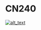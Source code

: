 # CN240

[<img alt="alt_text" src="https://images.uncyc.org/th/e/e1/%E0%B8%AD%E0%B8%B2%E0%B8%88%E0%B8%B2%E0%B8%A3%E0%B8%A2%E0%B9%8C%E0%B9%81%E0%B8%94%E0%B8%87.jpg" />](https://github.com/6210612856/CN240)
